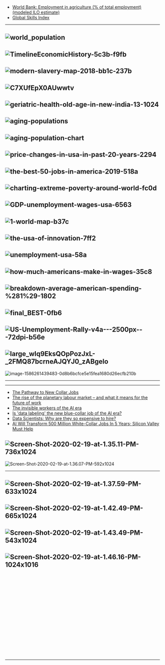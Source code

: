- [World Bank: Employment in agriculture (% of total employment) (modeled ILO estimate)](https://data.worldbank.org/indicator/SL.AGR.EMPL.ZS?view=map)
- [Global Skills Index](https://www.coursera.org/gsi)

--------------------
![world_population](https://github.com/gopala-kr/Quantum-Dots/blob/master/23-Future-of-ET/etres/world_population.PNG)
--------------
![TimelineEconomicHistory-5c3b-f9fb](https://cdn.howmuch.net/articles/TimelineEconomicHistory-5c3b-f9fb.jpg)
----------
![modern-slavery-map-2018-bb1c-237b](https://cdn.howmuch.net/articles/modern-slavery-map-2018-bb1c-237b.jpg)
---------
![C7XUfEpX0AUwwtv](https://pbs.twimg.com/media/C7XUfEpX0AUwwtv.jpg)
-----------
![geriatric-health-old-age-in-new-india-13-1024](https://image.slidesharecdn.com/geriatrichealth-oldageinnewindia-190104112805/95/geriatric-health-old-age-in-new-india-13-1024.jpg?cb=1546601440)
----------
![aging-populations](https://www.visualcapitalist.com/wp-content/uploads/2020/01/aging-populations.jpg)
-----------
![aging-population-chart](https://www.visualcapitalist.com/wp-content/uploads/2020/01/aging-population-chart.jpg)
---------
![price-changes-in-usa-in-past-20-years-2294](https://cdn.howmuch.net/articles/price-changes-in-usa-in-past-20-years-2294.jpg)
----------
![the-best-50-jobs-in-america-2019-518a](https://cdn.howmuch.net/articles/the-best-50-jobs-in-america-2019-518a.jpg)
--------
![charting-extreme-poverty-around-world-fc0d](https://cdn.howmuch.net/articles/charting-extreme-poverty-around-world-fc0d.jpg)
--------
![GDP-unemployment-wages-usa-6563](https://cdn.howmuch.net/articles/GDP-unemployment-wages-usa-6563.jpg)
---------
![1-world-map-b37c](https://cdn.howmuch.net/articles/1-world-map-b37c.jpg)
-----------
![the-usa-of-innovation-7ff2](https://cdn.howmuch.net/content/images/1600/the-usa-of-innovation-7ff2.jpg)
--------
![unemployment-usa-58a](https://cdn.howmuch.net/content/images/1600/unemployment-usa-58a7.jpg)
---------
![how-much-americans-make-in-wages-35c8](https://cdn.howmuch.net/articles/how-much-americans-make-in-wages-35c8.png)
-------------------------
![breakdown-average-american-spending-%281%29-1802](https://cdn.howmuch.net/articles/breakdown-average-american-spending-%281%29-1802.jpg)
----------
![final_BEST-0fb6](https://cdn.howmuch.net/articles/final_BEST-0fb6.png)
------
![US-Unemployment-Rally-v4a---2500px---72dpi-b56e](https://cdn.howmuch.net/articles/US-Unemployment-Rally-v4a---2500px---72dpi-b56e.jpg)
-------------------------
![large_wIq9EksQOpPozJxL-_2FMQ87bcrneAJQYJ0_zABgelo](https://assets.weforum.org/editor/large_wIq9EksQOpPozJxL-_2FMQ87bcrneAJQYJ0_zABgelo.png)
--------------

![image-1586261439483-0d8b6bcfce5e15fea1680d26ecfb210b](https://bs-uploads.toptal.io/blackfish-uploads/uploaded_file/file/227062/image-1586261439483-0d8b6bcfce5e15fea1680d26ecfb210b.png)

------------
-------------------

- [The Pathway to New Collar Jobs](https://blog.udacity.com/2020/06/the-pathway-to-new-collar-jobs.html)
- [The rise of the planetary labour market – and what it means for the future of work](https://tech.newstatesman.com/guest-opinion/planetary-labour-market)
- [The invisible workers of the AI era](https://towardsdatascience.com/the-invisible-workers-of-the-ai-era-c83735481ba)
- [Is 'data labeling' the new blue-collar job of the AI era?](https://www.techrepublic.com/article/is-data-labeling-the-new-blue-collar-job-of-the-ai-era/)
- [Data Scientists: Why are they so expensive to hire?](https://medium.com/mindsdb/data-scientists-why-are-they-so-expensive-to-hire-7c173bbc1f1a)
- [AI Will Transform 500 Million White-Collar Jobs In 5 Years; Silicon Valley Must Help](https://www.forbes.com/sites/johnkoetsier/2019/06/04/ai-will-transform-500-million-white-collar-jobs-in-5-years-silicon-valley-must-help/?sh=406208d47e11)

![Screen-Shot-2020-02-19-at-1.35.11-PM-736x1024](https://analyticsindiamag.com/wp-content/uploads/2020/02/Screen-Shot-2020-02-19-at-1.35.11-PM-736x1024.png)
-------------
![Screen-Shot-2020-02-19-at-1.36.07-PM-592x1024](https://analyticsindiamag.com/wp-content/uploads/2020/02/Screen-Shot-2020-02-19-at-1.36.07-PM-592x1024.png)

-----------
![Screen-Shot-2020-02-19-at-1.37.59-PM-633x1024](https://analyticsindiamag.com/wp-content/uploads/2020/02/Screen-Shot-2020-02-19-at-1.37.59-PM-633x1024.png)
-----------
![Screen-Shot-2020-02-19-at-1.42.49-PM-665x1024](https://analyticsindiamag.com/wp-content/uploads/2020/02/Screen-Shot-2020-02-19-at-1.42.49-PM-665x1024.png)
-----------
![Screen-Shot-2020-02-19-at-1.43.49-PM-543x1024](https://analyticsindiamag.com/wp-content/uploads/2020/02/Screen-Shot-2020-02-19-at-1.43.49-PM-543x1024.png)
-----------
![Screen-Shot-2020-02-19-at-1.46.16-PM-1024x1016](https://analyticsindiamag.com/wp-content/uploads/2020/02/Screen-Shot-2020-02-19-at-1.46.16-PM-1024x1016.png)
-----------
![]()
-----------
![]()
-----------
![]()
-----------
![]()
-----------
![]()
-----------
![]()
-----------
![]()
-----------
![]()
-----------
![]()
-----------
![]()

-------------
